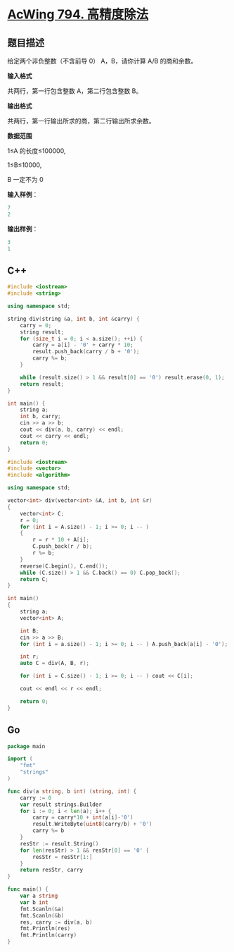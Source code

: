 # [AcWing 794. 高精度除法](https://www.acwing.com/problem/content/796/)

## 题目描述

给定两个非负整数（不含前导 0） A，B，请你计算 A/B 的商和余数。

**输入格式**

共两行，第一行包含整数 A，第二行包含整数 B。

**输出格式**

共两行，第一行输出所求的商，第二行输出所求余数。

**数据范围**

1≤A 的长度≤100000,

1≤B≤10000,

B 一定不为 0

**输入样例**：

```cpp
7
2
```

**输出样例**：

```cpp
3
1
```

## C++

```cpp
#include <iostream>
#include <string>

using namespace std;

string div(string &a, int b, int &carry) {
    carry = 0;
    string result;
    for (size_t i = 0; i < a.size(); ++i) {
        carry = a[i] - '0' + carry * 10;
        result.push_back(carry / b + '0');
        carry %= b;
    }

    while (result.size() > 1 && result[0] == '0') result.erase(0, 1);
    return result;
}

int main() {
    string a;
    int b, carry;
    cin >> a >> b;
    cout << div(a, b, carry) << endl;
    cout << carry << endl;
    return 0;
}
```

```cpp
#include <iostream>
#include <vector>
#include <algorithm>

using namespace std;

vector<int> div(vector<int> &A, int b, int &r)
{
    vector<int> C;
    r = 0;
    for (int i = A.size() - 1; i >= 0; i -- )
    {
        r = r * 10 + A[i];
        C.push_back(r / b);
        r %= b;
    }
    reverse(C.begin(), C.end());
    while (C.size() > 1 && C.back() == 0) C.pop_back();
    return C;
}

int main()
{
    string a;
    vector<int> A;

    int B;
    cin >> a >> B;
    for (int i = a.size() - 1; i >= 0; i -- ) A.push_back(a[i] - '0');

    int r;
    auto C = div(A, B, r);

    for (int i = C.size() - 1; i >= 0; i -- ) cout << C[i];

    cout << endl << r << endl;

    return 0;
}
```

## Go

```go
package main

import (
	"fmt"
	"strings"
)

func div(a string, b int) (string, int) {
	carry := 0
	var result strings.Builder
	for i := 0; i < len(a); i++ {
		carry = carry*10 + int(a[i]-'0')
		result.WriteByte(uint8(carry/b) + '0')
		carry %= b
	}
	resStr := result.String()
	for len(resStr) > 1 && resStr[0] == '0' {
		resStr = resStr[1:]
	}
	return resStr, carry
}

func main() {
	var a string
	var b int
	fmt.Scanln(&a)
	fmt.Scanln(&b)
	res, carry := div(a, b)
	fmt.Println(res)
	fmt.Println(carry)
}
```

